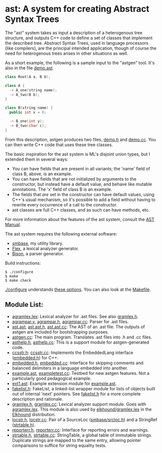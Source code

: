 ast: A system for creating Abstract Syntax Trees
================================================

The "ast" system takes as input a description of a heterogenous tree structure, and outputs C++ code to define a set of classes that implement the described tree. Abstract Syntax Trees, used in language processors (like compilers), are the principal intended application, though of course the need for heterogenous trees arises in other situations as well.

As a short example, the following is a sample input to the "astgen" tool. It's also in the file [demo.ast](demo.ast).

```c++
class Root(A a, B b);

class A {
  -> A_one(string name);
  -> A_two(B b);
}

class B(string name) {
  public int x = 0;

  -> B_one(int y);
  -> B_two(char c);
}
```

From this description, astgen produces two files, [demo.h](gendoc/demo.h) and [demo.cc](gendoc/demo.cc). You can then write C++ code that uses these tree classes.

The basic inspiration for the ast system is ML's disjoint union types, but I extended them in several ways:

*   You can have fields that are present in all variants; the 'name' field of class B, above, is an example.
*   You can have fields that are not initialized by arguments to the constructor, but instead have a default value, and behave like mutable annotations. The 'x' field of class B is an example.
*   The fields that _are_ set in the constructor can have default values, using C++'s usual mechanism, so it's possible to add a field without having to rewrite every occurrence of a call to the constructor.
*   ast classes are full C++ classes, and as such can have methods, etc.

For more information about the features of the ast system, consult the [AST Manual](manual.md).

The ast system requires the following external software:

*   [smbase](../smbase/index.html), my utility library.
*   [Flex](http://www.gnu.org/software/flex/flex.html), a lexical analyzer generator.
*   [Bison](http://www.gnu.org/software/bison/bison.html), a parser generator.

Build instructions:

```
$ ./configure
$ make
$ make check
```

[./configure](configure) understands [these options](gendoc/configure.txt). You can also look at the [Makefile](Makefile.in).

## Module List:

*   [agramlex.lex](agramlex.lex): Lexical analyzer for .ast files. See also [gramlex.h](gramlex.h).
*   [agrampar.y](agrampar.y), [agrampar.h](agrampar.h), [agrampar.cc](agrampar.cc): Parser for .ast files.
*   [ast.ast](ast.ast), [ast.ast.h](ast.ast.h), [ast.ast.cc](ast.ast.cc): The AST of an .ast file. The outputs of astgen are included for bootstrapping purposes.
*   [astgen.cc](astgen.cc): The main program. Translates .ast files into .h and .cc files.
*   [asthelp.h](asthelp.h), [asthelp.cc](asthelp.cc): This is a support module for astgen-generated code.
*   [ccsstr.h](ccsstr.h): [ccsstr.cc](ccsstr.cc): Implements the EmbeddedLang interface ([embedded.h](embedded.h)) for C++.
*   [embedded.h](embedded.h), [embedded.cc](embedded.cc): Interface for skipping comments and balanced delimiters in a language embedded into another.
*   [example.ast](example.ast), [exampletest.cc](exampletest.cc): Testbed for new astgen features. Not a particularly good pedagogical example.
*   [ext1.ast](ext1.ast): Example extension module for [example.ast](example.ast).
*   [fakelist.h](fakelist.h): FakeList, a linked-list wrapper module for lists of objects built out of internal 'next' pointers. See [fakelist.h](fakelist.h) for a more complete description and rationale.
*   [gramlex.h](gramlex.h), [gramlex.cc](gramlex.cc): Lexical analyzer support module. Goes with [agramlex.lex](agramlex.lex). This module is also used by [elkhound/gramlex.lex](../elkhound/gramlex.lex) in the [Elkhound](../elkhound/index.html) distribution.
*   [locstr.h](locstr.h), [locstr.cc](locstr.cc): Pair of a SourceLoc ([smbase/srcloc.h](../smbase/srcloc.h)) and a StringRef ([strtable.h](strtable.h)).
*   [reporterr.h](reporterr.h), [reporterr.cc](reporterr.cc): Interface for reporting errors and warnings.
*   [strtable.h](strtable.h), [strtable.cc](strtable.cc): StringTable, a global table of immutable strings. Duplicate strings are mapped to the same entry, allowing pointer comparisons to suffice for string equality tests.
